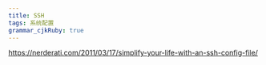 ```yaml
---
title: SSH
tags: 系统配置
grammar_cjkRuby: true
---
```


https://nerderati.com/2011/03/17/simplify-your-life-with-an-ssh-config-file/